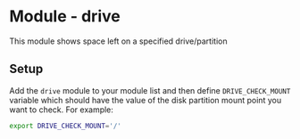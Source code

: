 # Module - drive
This module shows space left on a specified drive/partition

## Setup
Add the `drive` module to your module list and then define `DRIVE_CHECK_MOUNT` variable which should have
the value of the disk partition mount point you want to check.
For example:
```bash
export DRIVE_CHECK_MOUNT='/'
```

